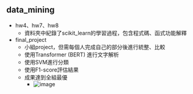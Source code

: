 ## data_mining
- hw4、hw7、hw8
  - 資料夾中紀錄了scikit_learn的學習過程，包含程式碼、函式功能解釋
- final_project
  - 小組project，但需每個人完成自己的部分後進行統整、比較
  - 使用Transformer (BERT) 進行文字解析
  - 使用SVM進行分類
  - 使用F1-score評估結果
  - 成果達到全組最優
    - ![image](https://github.com/user-attachments/assets/392844f6-b7ab-40df-9ae3-3cb35ef8f54a)
